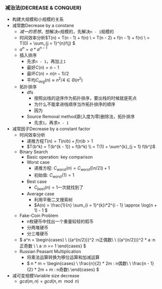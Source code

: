 ### 减治法(DECREASE & CONQUER)
- 构建大规模和小规模的关系
- 减常数Decrease by a constane
    - *减一的思想*，想解决`n`规模的，先解决`n - 1`规模的
    - 时间效率分析$T(n) = T(n - 1) + f(n) \\
            = T(n - 2) + f(n - 1) + f(n) \\
            = T(0) + \sum_{j = 1}^{n}f(j)
    $
    - $a^n = a * a^{n - 1}$
    - 插入排序
      - 先求`n - 1`，再加上`1`
      - 最好$C(n) = n - 1$
      - 最坏$C(n) = n(n - 1) / 2$
      - 平均$C_{avg}(n) \approx n^2 / 4 \in \Theta(n^2)$
    - 拓扑排序
      - dfs
        - 按照出栈的逆序作为拓扑排序，要出栈的时候就是死点
        - 为什么不能拿进栈顺序当作拓扑排序的顺序
        - 因为
      - Source Removal method源(入度为零)删除法，拓扑排序
        - 先求`1`，再求`n - 1`
- 减常因子Decrease by a constant factor
    - 时间效率分析
      - 递推方程$T(n) = T(n / b) + f(n) b > 1$
      - $T(b^k) = T(b^{k - 1}) + f(b^k) \\
                = T(1) + \sum^{k}_{j = 1} f(b^j)$
    - Binary Search
      - Basic operation: key comparison
      - Worst case
        - 递推方程: $C_{worst}(n) = C_{worst}(\lceil n / 2 \rceil) + 1$
        - 初始值: $C_{worst}(1) = 1$
      - Best case
        - $C_{bast}(n) = 1$一次就找到了
      - Average case
        - 利用平衡二叉搜索树
        - $A(n) = \frac{1}{n} \sum_{i = 1}^{k}i*2^{i - 1} \approx \log(n + 1) - 1 $
    - Fake-Coin Problem
      - n枚硬币中找出一个重量较轻的假币
      - 分两堆硬币
      - 分三堆硬币
    - $
    a^n =   \begin{cases}
            \ {(a^{n/2})}^2 :n正偶数\\
            \ {(a^{n/2})}^2 * a :n正奇数 \\
            \ a :n == 1
            \end{cases}
    $
    - Russian Peasant Multiplication
      - 将乘法运算转换为移位运算和加减运算
      - $
          n * m = \begin{cases}
                  \ \frac{n}{2} * 2m : n偶数\\
                  \ \frac{n - 1}{2} * 2m + m : n奇数\\
                  \end{cases}
        $
- 减可变规模Variable size decrease
    - $gcd(m, n) = gcd(n, m \mod n)$